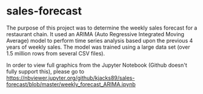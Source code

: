 # sales-forecast
The purpose of this project was to determine the weekly sales forecast for a restaurant chain.  It used an ARIMA (Auto Regressive Integrated Moving Average) model to perform time series analysis based upon the previous 4 years of weekly sales.  The model was trained using a large data set (over 1.5 million rows from several CSV files).   

In order to view full graphics from the Jupyter Notebook (Github doesn't fully support this), please go to https://nbviewer.jupyter.org/github/kjacks89/sales-forecast/blob/master/weekly_forecast_ARIMA.ipynb
